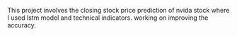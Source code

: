 This project involves the closing stock price prediction of nvida stock where I used lstm model and technical indicators. working on improving the accuracy.
